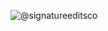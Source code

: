 ![@signatureeditsco](https://github.com/user-attachments/assets/a74fe82b-8282-4c39-a30a-0c4e3d826680)
